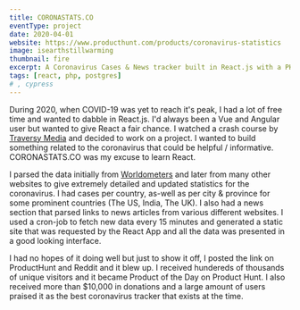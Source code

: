 ```yaml
---
title: CORONASTATS.CO
eventType: project
date: 2020-04-01
website: https://www.producthunt.com/products/coronavirus-statistics
image: isearthstillwarming
thumbnail: fire
excerpt: A Coronavirus Cases & News tracker built in React.js with a PHP & Postgres Backend. It was my excuse to learn React but ended up becoming product of the day on Product Hunt and reached hundereds of thousands of unique visitors.
tags: [react, php, postgres]
# , cypress
---
```


During 2020, when COVID-19 was yet to reach it's peak, I had a lot of free time and wanted to dabble in React.js. I'd always been a Vue and Angular user but wanted to give React a fair chance. I watched a crash course by [Traversy Media](https://youtube.com/traversymedia) and decided to work on a project. I wanted to build something related to the coronavirus that could be helpful / informative. CORONASTATS.CO was my excuse to learn React.

I parsed the data initially from [Worldometers](https://www.worldometers.info/) and later from many other websites to give extremely detailed and updated statistics for the coronavirus. I had cases per country, as-well as per city & province for some prominent countries (The US, India, The UK). I also had a news section that parsed links to news articles from various different websites. I used a cron-job to fetch new data every 15 minutes and generated a static site that was requested by the React App and all the data was presented in a good looking interface.

I had no hopes of it doing well but just to show it off, I posted the link on ProductHunt and Reddit and it blew up. I received hundereds of thousands of unique visitors and it became Product of the Day on Product Hunt. I also received more than $10,000 in donations and a large amount of users praised it as the best coronavirus tracker that exists at the time.
